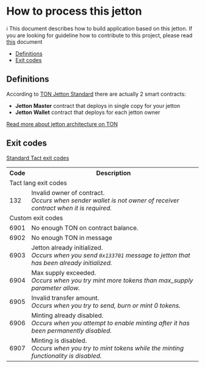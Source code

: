 # How to process this jetton

ℹ️ This document describes how to build application based on this jetton. If you are looking for guideline how to contribute to this project, please read [this](CONTRIBUTING.md) document

-   [Definitions](#definitions)
-   [Exit codes](#exit-codes)

## Definitions

According to [TON Jetton Standard](https://github.com/ton-blockchain/TEPs/blob/master/text/0074-jettons-standard.md) there are actually 2 smart contracts:

-   **Jetton Master** contract that deploys in single copy for your jetton
-   **Jetton Wallet** contract that deploys for each jetton owner

[Read more about jetton architecture on TON](https://docs.ton.org/develop/dapps/asset-processing/jettons#jetton-architecture)

## Exit codes

[Standard Tact exit codes](https://docs.tact-lang.org/book/exit-codes)

<table>
    <tr>
        <th>Code</th>
        <th>Description</th>
    </tr>
    <tr><td colspan=2>Tact lang exit codes</td></tr>
    <tr>
        <td>132</td>
        <td>
            Invalid owner of contract.</br><i>Occurs when sender wallet is not owner of receiver contract when it is required.</i>
        </td>
    </tr>
    <tr><td colspan=2>Custom exit codes</td></tr>
    <tr>
        <td>6901</td>
        <td>No enough TON on contract balance.</td>
    </tr>
    <tr>
        <td>6902</td>
        <td>No enough TON in message</td>
    </tr>
    <tr>
        <td>6903</td>
        <td>
            Jetton already initialized.<br/><i>Occurs when you send <code>0x133701</code> message to jetton that has been already initialized.</i>
        </td>
    </tr>
    <tr>
        <td>6904</td>
        <td>
            Max supply exceeded.</br><i>Occurs when you try mint more tokens than max_supply parameter allow.</i>
        </td>
    </tr>
    <tr>
        <td>6905</td>
        <td>
            Invalid transfer amount.</br><i>Occurs when you try to send, burn or mint 0 tokens.</i>
        </td>
    </tr>
        <tr>
        <td>6906</td>
        <td>
            Minting already disabled.</br><i>Occurs when you attempt to enable minting after it has been permanently disabled.</i>
        </td>
    </tr>
        <tr>
        <td>6907</td>
        <td>
            Minting is disabled.</br><i>Occurs when you try to mint tokens while the minting functionality is disabled.</i>
        </td>
    </tr>
</table>
